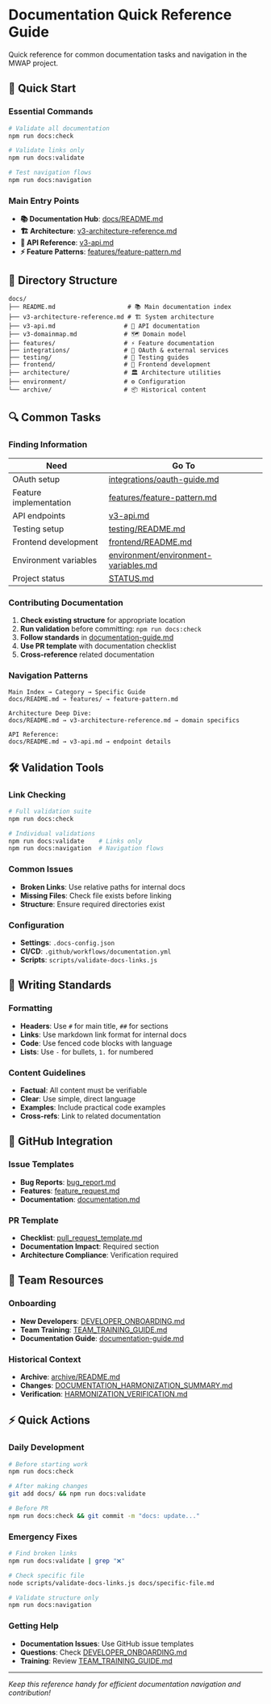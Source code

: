 # Documentation Quick Reference Guide

Quick reference for common documentation tasks and navigation in the MWAP project.

## 🚀 Quick Start

### Essential Commands
```bash
# Validate all documentation
npm run docs:check

# Validate links only
npm run docs:validate

# Test navigation flows
npm run docs:navigation
```

### Main Entry Points
- **📚 Documentation Hub**: [docs/README.md](./README.md)
- **🏗️ Architecture**: [v3-architecture-reference.md](./v3-architecture-reference.md)
- **🔌 API Reference**: [v3-api.md](./v3-api.md)
- **⚡ Feature Patterns**: [features/feature-pattern.md](./features/feature-pattern.md)

## 📁 Directory Structure

```
docs/
├── README.md                    # 📚 Main documentation index
├── v3-architecture-reference.md # 🏗️ System architecture
├── v3-api.md                   # 🔌 API documentation
├── v3-domainmap.md             # 🗺️ Domain model
├── features/                   # ⚡ Feature documentation
├── integrations/               # 🔗 OAuth & external services
├── testing/                    # 🧪 Testing guides
├── frontend/                   # 🎨 Frontend development
├── architecture/               # 🏛️ Architecture utilities
├── environment/                # ⚙️ Configuration
└── archive/                    # 📦 Historical content
```

## 🔍 Common Tasks

### Finding Information
| Need | Go To |
|------|-------|
| OAuth setup | [integrations/oauth-guide.md](./integrations/oauth-guide.md) |
| Feature implementation | [features/feature-pattern.md](./features/feature-pattern.md) |
| API endpoints | [v3-api.md](./v3-api.md) |
| Testing setup | [testing/README.md](./testing/README.md) |
| Frontend development | [frontend/README.md](./frontend/README.md) |
| Environment variables | [environment/environment-variables.md](./environment/environment-variables.md) |
| Project status | [STATUS.md](./STATUS.md) |

### Contributing Documentation
1. **Check existing structure** for appropriate location
2. **Run validation** before committing: `npm run docs:check`
3. **Follow standards** in [documentation-guide.md](./documentation-guide.md)
4. **Use PR template** with documentation checklist
5. **Cross-reference** related documentation

### Navigation Patterns
```
Main Index → Category → Specific Guide
docs/README.md → features/ → feature-pattern.md

Architecture Deep Dive:
docs/README.md → v3-architecture-reference.md → domain specifics

API Reference:
docs/README.md → v3-api.md → endpoint details
```

## 🛠️ Validation Tools

### Link Checking
```bash
# Full validation suite
npm run docs:check

# Individual validations
npm run docs:validate    # Links only
npm run docs:navigation  # Navigation flows
```

### Common Issues
- **Broken Links**: Use relative paths for internal docs
- **Missing Files**: Check file exists before linking
- **Structure**: Ensure required directories exist

### Configuration
- **Settings**: `.docs-config.json`
- **CI/CD**: `.github/workflows/documentation.yml`
- **Scripts**: `scripts/validate-docs-links.js`

## 📝 Writing Standards

### Formatting
- **Headers**: Use `#` for main title, `##` for sections
- **Links**: Use markdown link format for internal docs
- **Code**: Use fenced code blocks with language
- **Lists**: Use `-` for bullets, `1.` for numbered

### Content Guidelines
- **Factual**: All content must be verifiable
- **Clear**: Use simple, direct language
- **Examples**: Include practical code examples
- **Cross-refs**: Link to related documentation

## 🔗 GitHub Integration

### Issue Templates
- **Bug Reports**: [bug_report.md](../.github/ISSUE_TEMPLATE/bug_report.md)
- **Features**: [feature_request.md](../.github/ISSUE_TEMPLATE/feature_request.md)
- **Documentation**: [documentation.md](../.github/ISSUE_TEMPLATE/documentation.md)

### PR Template
- **Checklist**: [pull_request_template.md](../.github/pull_request_template.md)
- **Documentation Impact**: Required section
- **Architecture Compliance**: Verification required

## 🎯 Team Resources

### Onboarding
- **New Developers**: [DEVELOPER_ONBOARDING.md](./DEVELOPER_ONBOARDING.md)
- **Team Training**: [TEAM_TRAINING_GUIDE.md](./TEAM_TRAINING_GUIDE.md)
- **Documentation Guide**: [documentation-guide.md](./documentation-guide.md)

### Historical Context
- **Archive**: [archive/README.md](./archive/README.md)
- **Changes**: [DOCUMENTATION_HARMONIZATION_SUMMARY.md](./DOCUMENTATION_HARMONIZATION_SUMMARY.md)
- **Verification**: [HARMONIZATION_VERIFICATION.md](./HARMONIZATION_VERIFICATION.md)

## ⚡ Quick Actions

### Daily Development
```bash
# Before starting work
npm run docs:check

# After making changes
git add docs/ && npm run docs:validate

# Before PR
npm run docs:check && git commit -m "docs: update..."
```

### Emergency Fixes
```bash
# Find broken links
npm run docs:validate | grep "❌"

# Check specific file
node scripts/validate-docs-links.js docs/specific-file.md

# Validate structure only
npm run docs:navigation
```

### Getting Help
- **Documentation Issues**: Use GitHub issue templates
- **Questions**: Check [DEVELOPER_ONBOARDING.md](./DEVELOPER_ONBOARDING.md)
- **Training**: Review [TEAM_TRAINING_GUIDE.md](./TEAM_TRAINING_GUIDE.md)

---

*Keep this reference handy for efficient documentation navigation and contribution!*